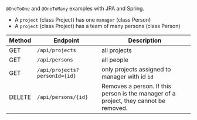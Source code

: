 `@OneToOne` and `@OneToMany` examples with JPA and Spring.


- A `project` (class Project) has one `manager` (class Person)
- A `project` (class Project) has a team of many persons (class Person)

|Method| Endpoint | Description |
|------|------|------|
| GET | `/api/projects` | all projects |
| GET | `/api/persons` | all people |
| GET | `/api/projects?personId={id}`| only projects assigned to manager with id `id` |
| DELETE | `/api/persons/{id}` | Removes a person. If this person is the manager of a project, they cannot be removed.  |



